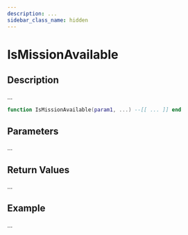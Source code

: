 ```yaml
---
description: ...
sidebar_class_name: hidden
---
```


# IsMissionAvailable

## Description

...

```lua
function IsMissionAvailable(param1, ...) --[[ ... ]] end
```

## Parameters

...

## Return Values

...

## Example

...

